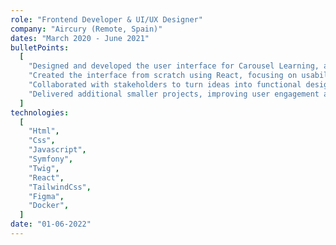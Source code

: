 ```yaml
---
role: "Frontend Developer & UI/UX Designer"
company: "Aircury (Remote, Spain)"
dates: "March 2020 - June 2021"
bulletPoints:
  [
    "Designed and developed the user interface for Carousel Learning, an ed-tech platform used by over 20,000 teachers in the UK.",
    "Created the interface from scratch using React, focusing on usability, accessibility, and a seamless user experience.",
    "Collaborated with stakeholders to turn ideas into functional design solutions.",
    "Delivered additional smaller projects, improving user engagement and platform interactivity.",
  ]
technologies:
  [
    "Html",
    "Css",
    "Javascript",
    "Symfony",
    "Twig",
    "React",
    "TailwindCss",
    "Figma",
    "Docker",
  ]
date: "01-06-2022"
---
```

